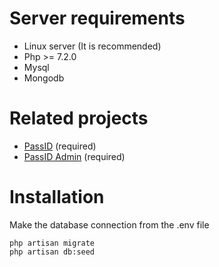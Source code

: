 # Server requirements 
 -   Linux server (It is recommended)
 -   Php >= 7.2.0
 -   Mysql
 -   Mongodb 
# Related projects 
 - [PassID](https://github.com/necipcanguler/PassID) (required)
 - [PassID Admin](https://github.com/necipcanguler/PassID-Admin) (required)
# Installation 
Make the database connection from the .env file

    php artisan migrate    
    php artisan db:seed 
